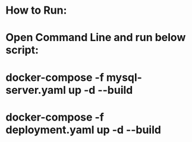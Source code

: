 # How to Run:
# Open Command Line and run below script:
# docker-compose -f mysql-server.yaml up -d --build
# docker-compose -f deployment.yaml up -d --build